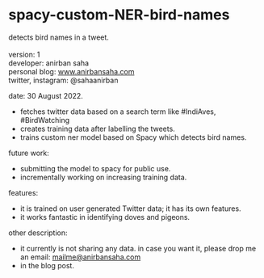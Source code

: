 # spacy-custom-NER-bird-names
detects bird names in a tweet. <br>
<br>
version: 1<br>
developer: anirban saha<br>
personal blog: www.anirbansaha.com<br>
twitter, instagram: @sahaanirban<br>

date: 30 August 2022.<br> 
- fetches twitter data based on a search term like #IndiAves, #BirdWatching 
- creates training data after labelling the tweets.
- trains custom ner model based on Spacy which detects bird names.

future work: <br>
- submitting the model to spacy for public use. 
- incrementally working on increasing training data.

features:<br>
- it is trained on user generated Twitter data; it has its own features.
- it works fantastic in identifying doves and pigeons. 

other description: <br>
- it currently is not sharing any data. in case you want it, please drop me an email: mailme@anirbansaha.com 
- in the blog post.
